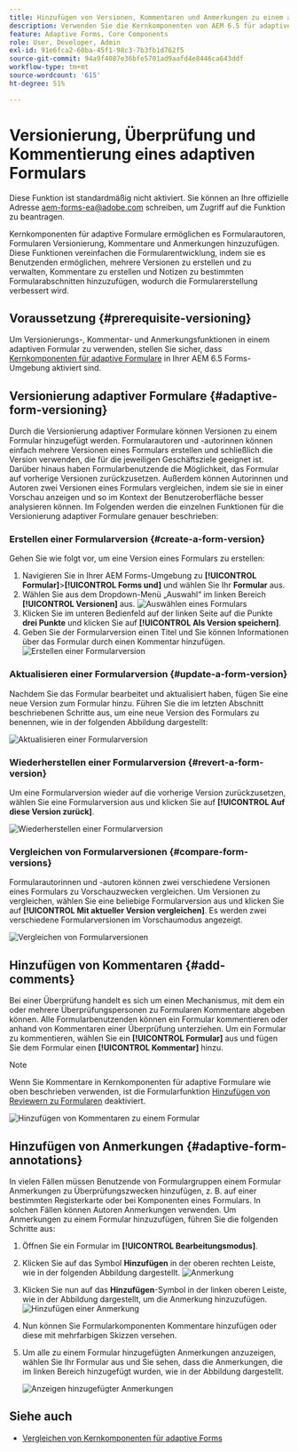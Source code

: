 ```yaml
---
title: Hinzufügen von Versionen, Kommentaren und Anmerkungen zu einem adaptiven Formular von AEM AEM 6.5.
description: Verwenden Sie die Kernkomponenten von AEM 6.5 für adaptive Formulare, um einem adaptiven Formular Kommentare, Anmerkungen und Versionierungen hinzuzufügen.
feature: Adaptive Forms, Core Components
role: User, Developer, Admin
exl-id: 91e6fca2-60ba-45f1-98c3-7b3fb1d762f5
source-git-commit: 94a9f4087e36bfe5701ad9aafd4e8446ca643ddf
workflow-type: tm+mt
source-wordcount: '615'
ht-degree: 51%

---
```


# Versionierung, Überprüfung und Kommentierung eines adaptiven Formulars

<!--
<span class="preview"> This feature is under the early adopter program. If you’re interested in joining our early access program for this feature, send an email from your official address to aem-forms-ea@adobe.com to request access </span>
-->

<span class="preview">Diese Funktion ist standardmäßig nicht aktiviert. Sie können an Ihre offizielle Adresse aem-forms-ea@adobe.com schreiben, um Zugriff auf die Funktion zu beantragen.</span>

Kernkomponenten für adaptive Formulare ermöglichen es Formularautoren, Formularen Versionierung, Kommentare und Anmerkungen hinzuzufügen. Diese Funktionen vereinfachen die Formularentwicklung, indem sie es Benutzenden ermöglichen, mehrere Versionen zu erstellen und zu verwalten, Kommentare zu erstellen und Notizen zu bestimmten Formularabschnitten hinzuzufügen, wodurch die Formularerstellung verbessert wird.

## Voraussetzung {#prerequisite-versioning}

Um Versionierungs-, Kommentar- und Anmerkungsfunktionen in einem adaptiven Formular zu verwenden, stellen Sie sicher, dass [Kernkomponenten für adaptive Formulare](https://experienceleague.adobe.com/en/docs/experience-manager-65/content/forms/adaptive-forms-core-components/enable-adaptive-forms-core-components) in Ihrer AEM 6.5 Forms-Umgebung aktiviert sind.

## Versionierung adaptiver Formulare {#adaptive-form-versioning}

Durch die Versionierung adaptiver Formulare können Versionen zu einem Formular hinzugefügt werden. Formularautoren und -autorinnen können einfach mehrere Versionen eines Formulars erstellen und schließlich die Version verwenden, die für die jeweiligen Geschäftsziele geeignet ist. Darüber hinaus haben Formularbenutzende die Möglichkeit, das Formular auf vorherige Versionen zurückzusetzen. Außerdem können Autorinnen und Autoren zwei Versionen eines Formulars vergleichen, indem sie sie in einer Vorschau anzeigen und so im Kontext der Benutzeroberfläche besser analysieren können. Im Folgenden werden die einzelnen Funktionen für die Versionierung adaptiver Formulare genauer beschrieben:

### Erstellen einer Formularversion {#create-a-form-version}

Gehen Sie wie folgt vor, um eine Version eines Formulars zu erstellen:

1. Navigieren Sie in Ihrer AEM Forms-Umgebung zu **[!UICONTROL Formular]**>**[!UICONTROL Forms und]** und wählen Sie Ihr **Formular** aus.
1. Wählen Sie aus dem Dropdown-Menü „Auswahl“ im linken Bereich **[!UICONTROL Versionen]** aus.
   ![Auswählen eines Formulars](assets/select-a-form.png)
1. Klicken Sie im unteren Bedienfeld auf der linken Seite auf die Punkte **drei Punkte** und klicken Sie auf **[!UICONTROL Als Version speichern]**.
1. Geben Sie der Formularversion einen Titel und Sie können Informationen über das Formular durch einen Kommentar hinzufügen.
   ![Erstellen einer Formularversion](assets/create-a-form-version.png)

### Aktualisieren einer Formularversion {#update-a-form-version}

Nachdem Sie das Formular bearbeitet und aktualisiert haben, fügen Sie eine neue Version zum Formular hinzu. Führen Sie die im letzten Abschnitt beschriebenen Schritte aus, um eine neue Version des Formulars zu benennen, wie in der folgenden Abbildung dargestellt:

![Aktualisieren einer Formularversion](assets/update-a-form-version.png)

### Wiederherstellen einer Formularversion {#revert-a-form-version}

Um eine Formularversion wieder auf die vorherige Version zurückzusetzen, wählen Sie eine Formularversion aus und klicken Sie auf **[!UICONTROL Auf diese Version zurück]**.

![Wiederherstellen einer Formularversion](assets/revert-form-version.png)

### Vergleichen von Formularversionen {#compare-form-versions}

Formularautorinnen und -autoren können zwei verschiedene Versionen eines Formulars zu Vorschauzwecken vergleichen. Um Versionen zu vergleichen, wählen Sie eine beliebige Formularversion aus und klicken Sie auf **[!UICONTROL Mit aktueller Version vergleichen]**. Es werden zwei verschiedene Formularversionen im Vorschaumodus angezeigt.

![Vergleichen von Formularversionen](assets/compare-form-versions.png)

## Hinzufügen von Kommentaren {#add-comments}

Bei einer Überprüfung handelt es sich um einen Mechanismus, mit dem ein oder mehrere Überprüfungspersonen zu Formularen Kommentare abgeben können. Alle Formularbenutzenden können ein Formular kommentieren oder anhand von Kommentaren einer Überprüfung unterziehen. Um ein Formular zu kommentieren, wählen Sie ein **[!UICONTROL Formular]** aus und fügen Sie dem Formular einen **[!UICONTROL Kommentar]** hinzu.

>[!NOTE]
> Wenn Sie Kommentare in Kernkomponenten für adaptive Formulare wie oben beschrieben verwenden, ist die Formularfunktion [Hinzufügen von Reviewern zu Formularen](/help/forms/using/create-reviews-forms.md) deaktiviert.


![Hinzufügen von Kommentaren zu einem Formular](assets/form-comments.png)

## Hinzufügen von Anmerkungen {#adaptive-form-annotations}

In vielen Fällen müssen Benutzende von Formulargruppen einem Formular Anmerkungen zu Überprüfungszwecken hinzufügen, z. B. auf einer bestimmten Registerkarte oder bei Komponenten eines Formulars. In solchen Fällen können Autoren Anmerkungen verwenden.
Um Anmerkungen zu einem Formular hinzuzufügen, führen Sie die folgenden Schritte aus:

1. Öffnen Sie ein Formular im **[!UICONTROL Bearbeitungsmodus]**.

1. Klicken Sie auf das Symbol **Hinzufügen** in der oberen rechten Leiste, wie in der folgenden Abbildung dargestellt.
   ![Anmerkung](assets/annotation.png)

1. Klicken Sie nun auf das **Hinzufügen**-Symbol in der linken oberen Leiste, wie in der Abbildung dargestellt, um die Anmerkung hinzuzufügen.
   ![Hinzufügen einer Anmerkung](assets/add-annotation.png)

1. Nun können Sie Formularkomponenten Kommentare hinzufügen oder diese mit mehrfarbigen Skizzen versehen.

1. Um alle zu einem Formular hinzugefügten Anmerkungen anzuzeigen, wählen Sie Ihr Formular aus und Sie sehen, dass die Anmerkungen, die im linken Bereich hinzugefügt wurden, wie in der Abbildung dargestellt.

   ![Anzeigen hinzugefügter Anmerkungen](assets/see-annotations.png)

## Siehe auch

* [Vergleichen von Kernkomponenten für adaptive Forms](/help/forms/using/compare-forms-core-components.md)
